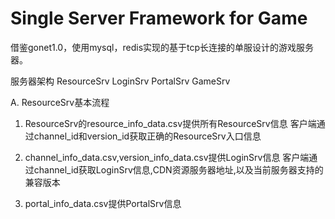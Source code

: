 # Single Server Framework for Game

借鉴gonet1.0，使用mysql，redis实现的基于tcp长连接的单服设计的游戏服务器。


服务器架构
ResourceSrv
LoginSrv
PortalSrv
GameSrv

A. ResourceSrv基本流程
1. ResourceSrv的resource_info_data.csv提供所有ResourceSrv信息
客户端通过channel_id和version_id获取正确的ResourceSrv入口信息

2. channel_info_data.csv,version_info_data.csv提供LoginSrv信息
客户端通过channel_id获取LoginSrv信息,CDN资源服务器地址,以及当前服务器支持的兼容版本

3. portal_info_data.csv提供PortalSrv信息

